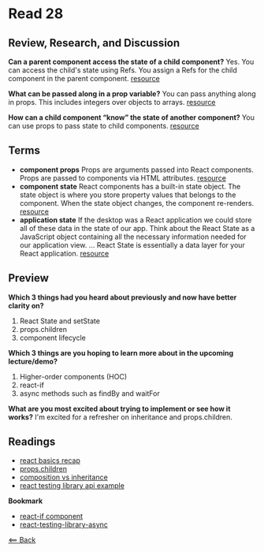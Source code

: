 # Read 28

## Review, Research, and Discussion

**Can a parent component access the state of a child component?** Yes. You can access the child's state using Refs. You assign a Refs for the child component in the parent component. [resource](https://www.geeksforgeeks.org/how-to-access-childs-state-in-react/)

**What can be passed along in a prop variable?** You can pass anything along in props. This includes integers over objects to arrays. [resource](https://www.robinwieruch.de/react-pass-props-to-component)

**How can a child component “know” the state of another component?** You can use props to pass state to child components. [resource](https://www.pluralsight.com/guides/how-to-send-state-of-current-component-as-a-parameter-to-another-external-method-using-react)

## Terms

- **component props** Props are arguments passed into React components. Props are passed to components via HTML attributes. [resource](https://www.w3schools.com/react/react_props.asp)
- **component state** React components has a built-in state object. The state object is where you store property values that belongs to the component. When the state object changes, the component re-renders. [resource](https://www.w3schools.com/react/react_state.asp#:~:text=React%20components%20has%20a%20built,%2C%20the%20component%20re%2Drenders.)
- **application state** If the desktop was a React application we could store all of these data in the state of our app. Think about the React State as a JavaScript object containing all the necessary information needed for our application view. ... React State is essentially a data layer for your React application. [resource](https://ihatetomatoes.net/react-state-management-tutorial-do-you-really-need-redux-or-mobx/)

## Preview

**Which 3 things had you heard about previously and now have better clarity on?**
1. React State and setState
1. props.children
1. component lifecycle

**Which 3 things are you hoping to learn more about in the upcoming lecture/demo?**
1. Higher-order components (HOC)
1. react-if
1. async methods such as findBy and waitFor

**What are you most excited about trying to implement or see how it works?** I'm excited for a refresher on inheritance and props.children.

## Readings
- [react basics recap](https://www.freecodecamp.org/news/these-are-the-concepts-you-should-know-in-react-js-after-you-learn-the-basics-ee1d2f4b8030/)
- [props.children](https://codeburst.io/a-quick-intro-to-reacts-props-children-cb3d2fce4891)
- [composition vs inheritance](https://reactjs.org/docs/composition-vs-inheritance.html)
- [react testing library api example](https://testing-library.com/docs/react-testing-library/example-intro/)

**Bookmark**
- [react-if component](https://www.npmjs.com/package/react-if)
- [react-testing-library-async](https://testing-library.com/docs/dom-testing-library/api-async/)

[<== Back](https://simoneodegard.github.io/reading-notes/)